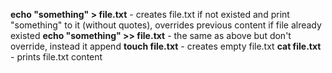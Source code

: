 **echo "something" > file.txt** - creates file.txt if not existed and print "something" to it (without quotes), overrides previous content if file already existed
**echo "something" >> file.txt** - the same as above but don't override, instead it append
**touch file.txt** - creates empty file.txt
**cat file.txt** - prints file.txt content